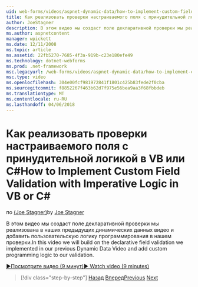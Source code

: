```yaml
---
uid: web-forms/videos/aspnet-dynamic-data/how-to-implement-custom-field-validation-with-imperative-logic-in-vb-or-c
title: Как реализовать проверки настраиваемого поля с принудительной логикой в VB или C# | Документы Microsoft
author: JoeStagner
description: В этом видео мы создаст поле декларативной проверки мы реализована в наших предыдущих динамических данных видео и добавить настраиваемую логику программирования в нашем val...
ms.author: aspnetcontent
manager: wpickett
ms.date: 12/11/2008
ms.topic: article
ms.assetid: 22fb5270-7685-4f3a-919b-c23e180efe49
ms.technology: dotnet-webforms
ms.prod: .net-framework
msc.legacyurl: /web-forms/videos/aspnet-dynamic-data/how-to-implement-custom-field-validation-with-imperative-logic-in-vb-or-c
msc.type: video
ms.openlocfilehash: 304e00fcf981972841f1801c425b83fede2f0cba
ms.sourcegitcommit: f8852267f463b62d7f975e56bea9aa3f68fbbdeb
ms.translationtype: MT
ms.contentlocale: ru-RU
ms.lasthandoff: 04/06/2018
---
```

<a name="how-to-implement-custom-field-validation-with-imperative-logic-in-vb-or-c"></a><span data-ttu-id="f65e2-103">Как реализовать проверки настраиваемого поля с принудительной логикой в VB или C#</span><span class="sxs-lookup"><span data-stu-id="f65e2-103">How to Implement Custom Field Validation with Imperative Logic in VB or C#</span></span>
====================
<span data-ttu-id="f65e2-104">по [(Joe Stagner)](https://github.com/JoeStagner)</span><span class="sxs-lookup"><span data-stu-id="f65e2-104">by [Joe Stagner](https://github.com/JoeStagner)</span></span>

<span data-ttu-id="f65e2-105">В этом видео мы создаст поле декларативной проверки мы реализована в наших предыдущих динамических данных видео и добавить пользовательскую логику программирования в нашем проверки.</span><span class="sxs-lookup"><span data-stu-id="f65e2-105">In this video we will build on the declarative field validation we implemented in our previous Dynamic Data Video and add custom programming logic to our validation.</span></span>

[<span data-ttu-id="f65e2-106">&#9654;Посмотрите видео (9 минут)</span><span class="sxs-lookup"><span data-stu-id="f65e2-106">&#9654; Watch video (9 minutes)</span></span>](https://channel9.msdn.com/Blogs/ASP-NET-Site-Videos/how-to-implement-custom-field-validation-with-imperative-logic-in-vb-or-c)

> [!div class="step-by-step"]
> <span data-ttu-id="f65e2-107">[Назад](how-to-use-attribute-validation-in-aspnet-dynamic-data-applications.md)
> [Вперед](how-to-remove-columns-from-your-dynamicdata-data-grids.md)</span><span class="sxs-lookup"><span data-stu-id="f65e2-107">[Previous](how-to-use-attribute-validation-in-aspnet-dynamic-data-applications.md)
[Next](how-to-remove-columns-from-your-dynamicdata-data-grids.md)</span></span>
